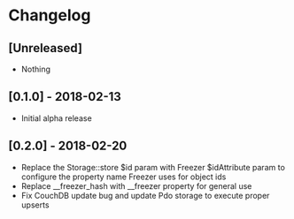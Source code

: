 # Changelog

## [Unreleased]
- Nothing

## [0.1.0] - 2018-02-13
- Initial alpha release

## [0.2.0] - 2018-02-20
- Replace the Storage::store $id param with Freezer $idAttribute param
  to configure the property name Freezer uses for object ids
- Replace __freezer_hash with __freezer property for general use
- Fix CouchDB update bug and update Pdo storage to execute proper upserts
